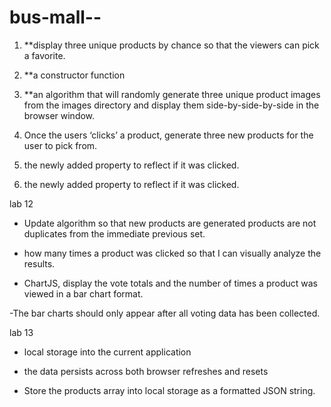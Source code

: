 # bus-mall--




 1. **display three unique products by chance so that the viewers can pick a favorite.

 2.  **a constructor function 
 
 3. **an algorithm that will randomly generate three unique product images from the images directory and display them side-by-side-by-side in the browser window.

4. Once the users ‘clicks’ a product, generate three new products for the user to pick from.

5. the newly added property to reflect if it was clicked.

6. the newly added property to reflect if it was clicked.





lab 12
- Update  algorithm so that new products are generated 
products are not duplicates from the immediate previous set.


- how many times a product was clicked so that I can visually analyze the results.

- ChartJS, display the vote totals and the number of times a product was viewed in a bar chart format.

-The bar charts should only appear after all voting data has been collected.



lab 13

-  local storage into the current application

-  the data persists across both browser refreshes and resets

- Store the products array into local storage as a formatted JSON string.